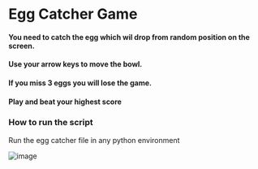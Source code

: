 # Egg Catcher Game
#### You need to catch the egg which wil drop from random position on the screen.
#### Use your arrow keys to move the bowl.
#### If you miss 3 eggs you will lose the game.
#### Play and beat your highest score

### How to run the script
Run the egg catcher file in any python environment

![image](https://user-images.githubusercontent.com/96046430/195143086-8dd8098a-0317-4e60-9c60-1f173a49b020.png)

